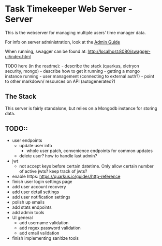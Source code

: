 # Task Timekeeper Web Server - Server

This is the webserver for managing multiple users' time manager data.

For info on server administration, look at the [Admin Guide](Admin%20Guide.md)

When running, swagger can be found at: [http://localhost:8080/swagger-ui/index.html]()

TODO here (in the readme):
    - describe the stack (quarkus, eletryon security, mongo)
    - describe how to get it running
        - getting a mongo instance running
        - user management (connecting to external auth?)
        - point to other markdown/ resources on API (autogenerated?)

## The Stack

This server is fairly standalone, but relies on a Mongodb instance for storing data.

## TODO::

 - user endpoints
    - update user info
        - whole user patch, convenience endpoints for common updates
    - delete user? how to handle last admin?
 - jwt
   - not accept keys before certain datetime. Only allow certain number of active jwts? keep track of jwts?  
 - enable https: https://quarkus.io/guides/http-reference
 - finish user login settings page
 - add user account recovery
 - add user detail settings
 - add user notification settings
 - polish up emails
 - add stats endpoints
 - add admin tools
 - UI general
   - add username validation
   - add regex password validation
   - add email validation
 - finish implementing sanitize tools
 
 